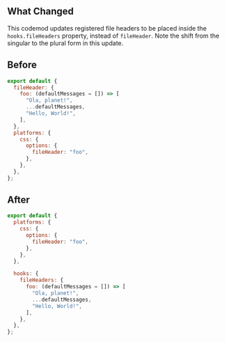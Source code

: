 ## What Changed

This codemod updates registered file headers to be placed inside the `hooks.fileHeaders` property, instead of `fileHeader`. Note the shift from the singular to the plural form in this update.

## Before

```jsx
export default {
  fileHeader: {
    foo: (defaultMessages = []) => [
      "Ola, planet!",
      ...defaultMessages,
      "Hello, World!",
    ],
  },
  platforms: {
    css: {
      options: {
        fileHeader: "foo",
      },
    },
  },
};
```

## After

```jsx
export default {
  platforms: {
    css: {
      options: {
        fileHeader: "foo",
      },
    },
  },

  hooks: {
    fileHeaders: {
      foo: (defaultMessages = []) => [
        "Ola, planet!",
        ...defaultMessages,
        "Hello, World!",
      ],
    },
  },
};
```
